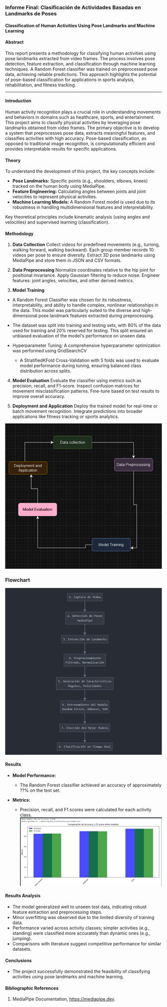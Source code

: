 ### Informe Final: Clasificación de Actividades Basadas en Landmarks de Poses

#### 
**Classification of Human Activities Using Pose Landmarks and Machine Learning**

#### **Abstract**
This report presents a methodology for classifying human activities using pose landmarks extracted from video frames. The process involves pose detection, feature extraction, and classification through machine learning techniques. A Random Forest classifier was trained on preprocessed pose data, achieving reliable predictions. This approach highlights the potential of pose-based classification for applications in sports analysis, rehabilitation, and fitness tracking.

---

#### **Introduction**
Human activity recognition plays a crucial role in understanding movements and behaviors in domains such as healthcare, sports, and entertainment. This project aims to classify physical activities by leveraging pose landmarks obtained from video frames. The primary objective is to develop a system that preprocesses pose data, extracts meaningful features, and classifies activities with high accuracy. Pose-based classification, as opposed to traditional image recognition, is computationally efficient and provides interpretable results for specific applications.

#### **Theory**
To understand the development of this project, the key concepts include:
- **Pose Landmarks:** Specific points (e.g., shoulders, elbows, knees) tracked on the human body using MediaPipe.
- **Feature Engineering:** Calculating angles between joints and joint velocities to represent physical activities.
- **Machine Learning Models:** A Random Forest model is used due to its robustness in handling multidimensional features and interpretability.
  
Key theoretical principles include kinematic analysis (using angles and velocities) and supervised learning (classification).

#### **Methodology**
1. **Data Collection**
Collect videos for predefined movements (e.g., turning, walking forward, walking backward).
Each group member records 10 videos per pose to ensure diversity.
Extract 3D pose landmarks using MediaPipe and store them in JSON and CSV formats.
2. **Data Preprocessing**
Normalize coordinates relative to the hip joint for positional invariance.
Apply Gaussian filtering to reduce noise.
Engineer features: joint angles, velocities, and other derived metrics.

3. **Model Training**
  - A Random Forest Classifier was chosen for its robustness, interpretability, and ability to handle complex, nonlinear relationships in the data. This model was particularly suited to the diverse and high-dimensional pose landmark features extracted during preprocessing.

  - The dataset was split into training and testing sets, with 80% of the data used for training and 20% reserved for testing. This split ensured an unbiased evaluation of the model's performance on unseen data.

  - Hyperparameter Tuning: A comprehensive hyperparameter optimization was performed using GridSearchCV
    * A StratifiedKFold Cross-Validation with 5 folds was used to evaluate model performance during tuning, ensuring balanced class distribution across splits.
4. **Model Evaluation**
Evaluate the classifier using metrics such as precision, recall, and F1-score.
Inspect confusion matrices for movement misclassification patterns.
Fine-tune based on test results to improve overall accuracy.

5. **Deployment and Application**
Deploy the trained model for real-time or batch movement recognition.
Integrate predictions into broader applications like fitness tracking or sports analytics.


![Diagram methodology](./data/crisp.png)

### **Flowchart**

![Diagram flowchart](./data/flujo.png)
#### **Results**
- **Model Performance:**
  - The Random Forest classifier achieved an accuracy of approximately ??% on the test set.

- **Metrics:**
  - Precision, recall, and F1 scores were calculated for each activity class.
  ![Diagram methodology](./data/Metricas.png)
####  **Results Analysis**
- The model generalized well to unseen test data, indicating robust feature extraction and preprocessing steps.
- Minor overfitting was observed due to the limited diversity of training data.
- Performance varied across activity classes; simpler activities (e.g., standing) were classified more accurately than dynamic ones (e.g., jumping).
- Comparisons with literature suggest competitive performance for similar datasets.

#### **Conclusions**
  - The project successfully demonstrated the feasibility of classifying activities using pose landmarks and machine learning.




#### **Bibliographic References**

1. MediaPipe Documentation, https://mediapipe.dev.

